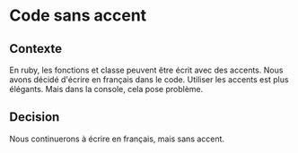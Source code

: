 # Code sans accent

## Contexte

En ruby, les fonctions et classe peuvent être écrit avec des accents. Nous avons décidé d'écrire en français dans le code. Utiliser les accents est plus élégants. Mais dans la console, cela pose problème.

## Decision

Nous continuerons à écrire en français, mais sans accent.
